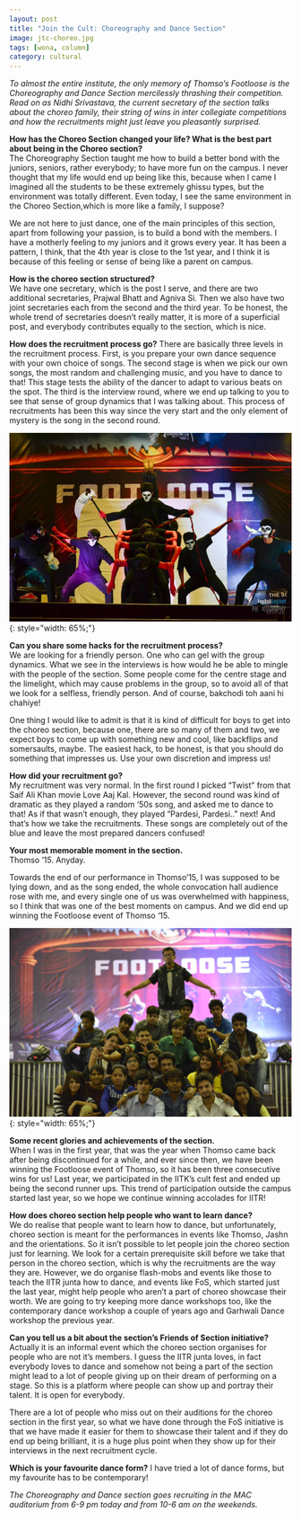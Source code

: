 ```yaml
---
layout: post
title: "Join the Cult: Choreography and Dance Section"
image: jtc-choreo.jpg
tags: [wona, column]
category: cultural
---
```


_To almost the entire institute, the only memory of Thomso’s Footloose is the Choreography and Dance Section mercilessly thrashing their competition. Read on as Nidhi Srivastava, the current secretary of the section talks about the choreo family, their string of wins in inter collegiate competitions and how the recruitments might just leave you pleasantly surprised._

**How has the Choreo Section changed your life? What is the best part about being in the Choreo section?**  
The Choreography Section taught me how to build a better bond with the juniors, seniors, rather everybody; to have more fun on the campus. I never thought that my life would end up being like this, because when I came I imagined all the students to be these extremely ghissu types, but the environment was totally different. Even today, I see the same environment in the Choreo Section,which is more like a family, I suppose?

We are not here to just dance, one of the main principles of this section, apart from following your passion, is to build a bond with the members. I have a motherly feeling to my juniors and it grows every year. It has been a pattern, I think, that the 4th year is close to the 1st year, and I think it is because of this feeling or sense of being like a parent on campus. 

**How is the choreo section structured?**  
We have one secretary, which is the post I serve, and there are two additional secretaries, Prajwal Bhatt and Agniva Si. Then we also have two joint secretaries each from the second and the third year. To be honest, the whole trend of secretaries doesn’t really matter, it is more of a superficial post, and everybody contributes equally to the section, which is nice. 

**How does the recruitment process go?**
There are basically three levels in the recruitment process. First, is you prepare your own dance sequence with your own choice of songs. The second stage is when we pick our own songs, the most random and challenging music, and you have to dance to that! This stage tests the ability of the dancer to adapt to various beats on the spot. The third is the interview round, where we end up talking to you to see that sense of group dynamics that I was talking about. This process of recruitments
has been this way since the very start and the only element of mystery is the song in the second round.

![Footloose performance](/images/posts/jtc-choreo-1.png){: style="width: 65%;"}

**Can you share some hacks for the recruitment process?**  
We are looking for a friendly person. One who can gel with the group dynamics. What we see in the interviews is how would he be able to mingle with the people of the section. Some people come for the centre stage and the limelight, which may cause problems in the group, so to avoid all of that we look for a selfless, friendly person. And of course, bakchodi toh aani hi chahiye! 

One thing I would like to admit is that it is kind of difficult for boys to get into the choreo section, because one, there are so many of them and two, we expect boys to come up with something new and cool, like backflips and somersaults, maybe.
The easiest hack, to be honest, is that you should do something that impresses us. Use your own discretion and impress us!

**How did your recruitment go?**  
My recruitment was very normal. In the first round I picked “Twist” from that Saif Ali Khan movie Love Aaj Kal. However, the second round was kind of dramatic as they played a random ‘50s song, and asked me to dance to that! As if that wasn’t enough, they played “Pardesi, Pardesi..” next! And that’s how we take the recruitments. These songs are completely out of the blue and leave the most prepared dancers confused!

**Your most memorable moment in the section.**  
Thomso ‘15. Anyday.

Towards the end of our performance in Thomso’15, I was supposed to be lying down, and as the song ended, the whole convocation hall audience rose with me, and every single one of us was overwhelmed with happiness, so I think that was one of the best moments on campus. And we did end up winning the Footloose event of Thomso ‘15. 

![Choreo group pic](/images/posts/jtc-choreo-2.png){: style="width: 65%;"}

**Some recent glories and achievements of the section.**  
When I was in the first year, that was the year when Thomso came back after being discontinued for a while, and ever since then, we have been winning the Footloose event of Thomso, so it has been three consecutive wins for us! Last year, we participated in the IITK’s cult fest and ended up being the second runner ups. This trend of participation outside the campus started last year, so we hope we continue winning accolades for IITR!

**How does choreo section help people who want to learn dance?**  
We do realise that people want to learn how to dance, but unfortunately, choreo section is meant for the performances in events like Thomso, Jashn and the orientations. So it isn’t possible to let people join the choreo section just for learning. We look for a certain prerequisite skill before we take that person in the choreo section, which is why the recruitments are the way they are. 
However, we do organise flash-mobs and events like those to teach the IITR junta how to dance, and events like FoS, which started just the last year, might help people who aren’t a part of choreo showcase their worth. We are going to try  keeping more dance workshops too, like the contemporary dance workshop a couple of years ago and Garhwali Dance workshop the previous year. 

**Can you tell us a bit about the section’s Friends of Section initiative?**
Actually it is an informal event which the choreo section organises for people who are not it’s members. I guess the IITR junta loves, in fact everybody loves to dance and somehow not being a part of the section might lead to a lot of people giving up on their dream of performing on a stage. So this is a platform where people can show up and portray their talent. It is open for everybody.

There are a lot of people who miss out on their auditions for the choreo section in the first year, so what we have done through the FoS initiative is that we have made it easier for them to showcase their talent and if they do end up being brilliant, it is a huge plus point when they show up for their interviews in the next recruitment cycle.

**Which is your favourite dance form?**
I have tried a lot of dance forms, but my favourite has to be contemporary!

_The Choreography and Dance section goes recruiting in the MAC auditorium from 6-9 pm today and from 10-6 am on the weekends._
